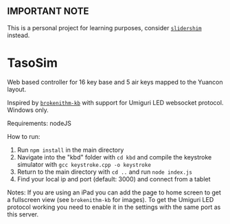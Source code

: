 ## IMPORTANT NOTE
This is a personal project for learning purposes, consider [`slidershim`](https://github.com/4yn/slidershim) instead.

# TasoSim
Web based controller for 16 key base and 5 air keys mapped to the Yuancon layout.

Inspired by [`brokenithm-kb`](https://github.com/4yn/brokenithm-kb) with support for Umiguri LED websocket protocol.
Windows only.

Requirements:
nodeJS

How to run:
1. Run `npm install` in the main directory
2. Navigate into the "kbd" folder with `cd kbd` and compile the keystroke simulator with `gcc keystroke.cpp -o keystroke`
3. Return to the main directory with `cd ..` and run `node index.js`
4. Find your local ip and port (default: 3000) and connect from a tablet

Notes:
If you are using an iPad you can add the page to home screen to get a fullscreen view (see `brokenithm-kb` for images).
To get the Umiguri LED protocol working you need to enable it in the settings with the same port as this server.
